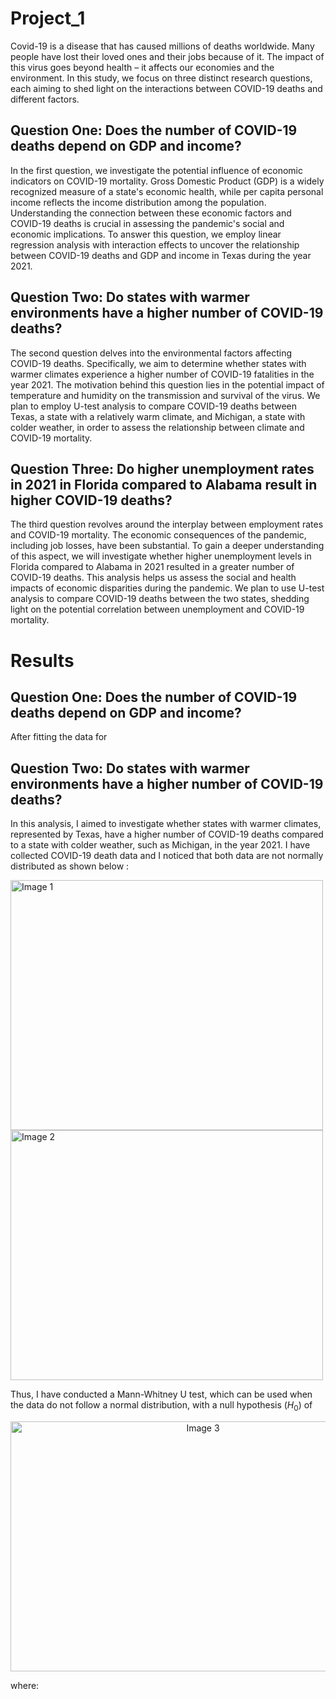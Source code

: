 # Project_1
Covid-19 is a disease that has caused millions of deaths worldwide. Many people have lost their loved ones and their jobs because of it. The impact of this virus goes beyond health – it affects our economies and the environment. In this study, we focus on three distinct research questions, each aiming to shed light on the interactions between COVID-19 deaths and different factors.

## Question One: Does the number of COVID-19 deaths depend on GDP and income?

In the first question, we investigate the potential influence of economic indicators on COVID-19 mortality. Gross Domestic Product (GDP) is a widely recognized measure of a state's economic health, while per capita personal income reflects the income distribution among the population. Understanding the connection between these economic factors and COVID-19 deaths is crucial in assessing the pandemic's social and economic implications. To answer this question, we employ linear regression analysis with interaction effects to uncover the relationship between COVID-19 deaths and GDP and income in Texas during the year 2021.

## Question Two: Do states with warmer environments have a higher number of COVID-19 deaths?

The second question delves into the environmental factors affecting COVID-19 deaths. Specifically, we aim to determine whether states with warmer climates experience a higher number of COVID-19 fatalities in the year 2021. The motivation behind this question lies in the potential impact of temperature and humidity on the transmission and survival of the virus. We plan to employ U-test analysis to compare COVID-19 deaths between Texas, a state with a relatively warm climate, and Michigan, a state with colder weather, in order to assess the relationship between climate and COVID-19 mortality.

## Question Three: Do higher unemployment rates in 2021 in Florida compared to Alabama result in higher COVID-19 deaths?

The third question revolves around the interplay between employment rates and COVID-19 mortality. The economic consequences of the pandemic, including job losses, have been substantial. To gain a deeper understanding of this aspect, we will investigate whether higher unemployment levels in Florida compared to Alabama in 2021 resulted in a greater number of COVID-19 deaths. This analysis helps us assess the social and health impacts of economic disparities during the pandemic. We plan to use U-test analysis to compare COVID-19 deaths between the two states, shedding light on the potential correlation between unemployment and COVID-19 mortality.

# Results 

## Question One: Does the number of COVID-19 deaths depend on GDP and income?

After fitting the data for 

## Question Two: Do states with warmer environments have a higher number of COVID-19 deaths?

In this analysis, I aimed to investigate whether states with warmer climates, represented by Texas, have a higher number of COVID-19 deaths compared to a state with colder weather, such as Michigan, in the year 2021. I have collected COVID-19 death data and I noticed that both data are not normally distributed as shown below :

<img src="https://github.com/baa151/Project_1/assets/123330888/11f07067-8772-4881-b3bc-3c4d090af7a1" width="500" height="400" alt="Image 1">
<img src="https://github.com/baa151/Project_1/assets/123330888/18f65745-d47b-40e7-ba38-e62ed3139dea" width="500" height="400" alt="Image 2">


Thus, I have conducted a Mann-Whitney U test, which can be used when the data do not follow a normal distribution, with a null hypothesis ($H_0$) of 

<p align="center">
<img src="https://github.com/baa151/Project_1/assets/123330888/aef1f970-d86e-4e65-b1d5-feae7cb22a47" width="600" height="400" alt="Image 3">
</p>

where: 
